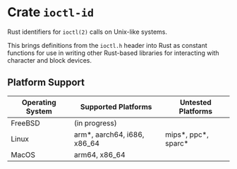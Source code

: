 # Crate `ioctl-id`
Rust identifiers for `ioctl(2)` calls on Unix-like systems.

This brings definitions from the `ioctl.h` header into Rust as constant functions for use in
writing other Rust-based libraries for interacting with character and block devices.

## Platform Support

| Operating System  | Supported Platforms         | Untested Platforms      |
| ----------------- | --------------------------- | ----------------------- |
| FreeBSD           | (in progress)               |                         |
| Linux             | arm*, aarch64, i686, x86_64 | mips*, ppc*, sparc*     |
| MacOS             | arm64, x86_64               |                         |
